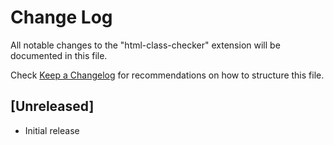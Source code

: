 # Change Log

All notable changes to the "html-class-checker" extension will be documented in this file.

Check [Keep a Changelog](http://keepachangelog.com/) for recommendations on how to structure this file.

## [Unreleased]

- Initial release